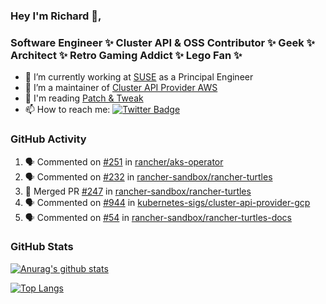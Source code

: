 ### Hey I'm Richard 👋, 

<h3 align="left">Software Engineer ✨ Cluster API & OSS Contributor ✨ Geek ✨ Architect ✨ Retro Gaming Addict ✨ Lego Fan ✨</h3>

- 🔭 I’m currently working at [SUSE](https://www.suse.com/) as a Principal Engineer
- 👯 I’m a maintainer of [Cluster API Provider AWS](https://github.com/kubernetes-sigs/cluster-api-provider-aws)
- 💬 I'm reading [Patch & Tweak](https://bjooks.com/products/patch-tweak-exploring-modular-synthesis)
- 📫 How to reach me: [![Twitter Badge](https://img.shields.io/badge/-@fruit_case-00acee?style=flat&logo=Twitter&logoColor=white)](https://twitter.com/intent/follow?screen_name=fruit_case "Follow on Twitter")

### GitHub Activity 

<!--START_SECTION:activity-->
1. 🗣 Commented on [#251](https://github.com/rancher/aks-operator/issues/251#issuecomment-1790864898) in [rancher/aks-operator](https://github.com/rancher/aks-operator)
2. 🗣 Commented on [#232](https://github.com/rancher-sandbox/rancher-turtles/pull/232#issuecomment-1790800356) in [rancher-sandbox/rancher-turtles](https://github.com/rancher-sandbox/rancher-turtles)
3. 🎉 Merged PR [#247](https://github.com/rancher-sandbox/rancher-turtles/pull/247) in [rancher-sandbox/rancher-turtles](https://github.com/rancher-sandbox/rancher-turtles)
4. 🗣 Commented on [#944](https://github.com/kubernetes-sigs/cluster-api-provider-gcp/pull/944#issuecomment-1790654799) in [kubernetes-sigs/cluster-api-provider-gcp](https://github.com/kubernetes-sigs/cluster-api-provider-gcp)
5. 🗣 Commented on [#54](https://github.com/rancher-sandbox/rancher-turtles-docs/pull/54#issuecomment-1790636939) in [rancher-sandbox/rancher-turtles-docs](https://github.com/rancher-sandbox/rancher-turtles-docs)
<!--END_SECTION:activity-->

### GitHub Stats

[![Anurag's github stats](https://github-readme-stats.vercel.app/api?username=richardcase&count_private=true&show_icons=true)](https://github.com/anuraghazra/github-readme-stats)

[![Top Langs](https://github-readme-stats.vercel.app/api/top-langs/?username=richardcase&hide=html&layout=compact)](https://github.com/anuraghazra/github-readme-stats)
